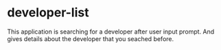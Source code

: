 # developer-list
This application is searching for a developer after user input prompt. And gives details about the developer that you seached before.
